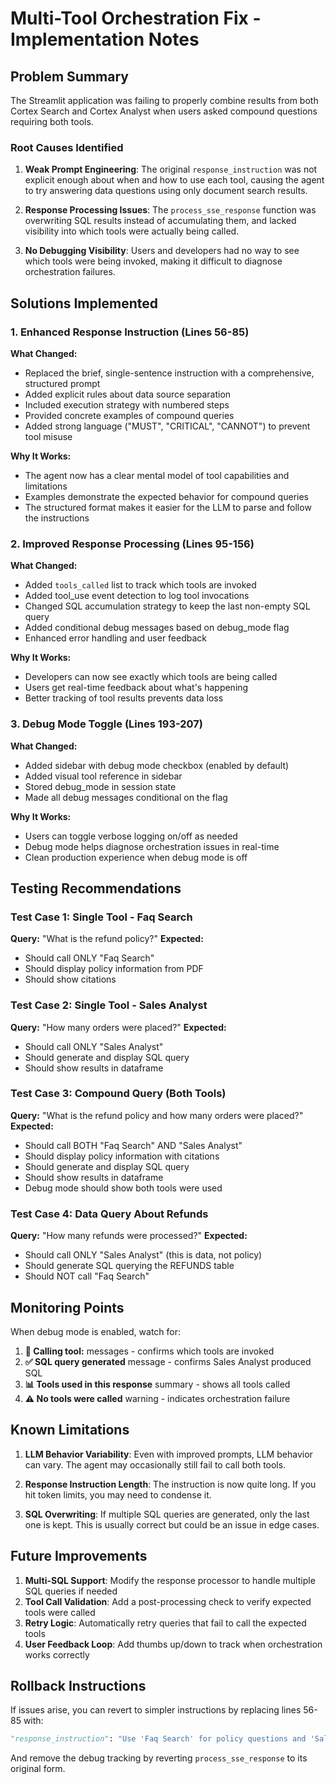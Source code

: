 # Multi-Tool Orchestration Fix - Implementation Notes

## Problem Summary
The Streamlit application was failing to properly combine results from both Cortex Search and Cortex Analyst when users asked compound questions requiring both tools.

### Root Causes Identified

1. **Weak Prompt Engineering**: The original `response_instruction` was not explicit enough about when and how to use each tool, causing the agent to try answering data questions using only document search results.

2. **Response Processing Issues**: The `process_sse_response` function was overwriting SQL results instead of accumulating them, and lacked visibility into which tools were actually being called.

3. **No Debugging Visibility**: Users and developers had no way to see which tools were being invoked, making it difficult to diagnose orchestration failures.

## Solutions Implemented

### 1. Enhanced Response Instruction (Lines 56-85)

**What Changed:**
- Replaced the brief, single-sentence instruction with a comprehensive, structured prompt
- Added explicit rules about data source separation
- Included execution strategy with numbered steps
- Provided concrete examples of compound queries
- Added strong language ("MUST", "CRITICAL", "CANNOT") to prevent tool misuse

**Why It Works:**
- The agent now has a clear mental model of tool capabilities and limitations
- Examples demonstrate the expected behavior for compound queries
- The structured format makes it easier for the LLM to parse and follow the instructions

### 2. Improved Response Processing (Lines 95-156)

**What Changed:**
- Added `tools_called` list to track which tools are invoked
- Added tool_use event detection to log tool invocations
- Changed SQL accumulation strategy to keep the last non-empty SQL query
- Added conditional debug messages based on debug_mode flag
- Enhanced error handling and user feedback

**Why It Works:**
- Developers can now see exactly which tools are being called
- Users get real-time feedback about what's happening
- Better tracking of tool results prevents data loss

### 3. Debug Mode Toggle (Lines 193-207)

**What Changed:**
- Added sidebar with debug mode checkbox (enabled by default)
- Added visual tool reference in sidebar
- Stored debug_mode in session state
- Made all debug messages conditional on the flag

**Why It Works:**
- Users can toggle verbose logging on/off as needed
- Debug mode helps diagnose orchestration issues in real-time
- Clean production experience when debug mode is off

## Testing Recommendations

### Test Case 1: Single Tool - Faq Search
**Query:** "What is the refund policy?"
**Expected:** 
- Should call ONLY "Faq Search"
- Should display policy information from PDF
- Should show citations

### Test Case 2: Single Tool - Sales Analyst
**Query:** "How many orders were placed?"
**Expected:**
- Should call ONLY "Sales Analyst"
- Should generate and display SQL query
- Should show results in dataframe

### Test Case 3: Compound Query (Both Tools)
**Query:** "What is the refund policy and how many orders were placed?"
**Expected:**
- Should call BOTH "Faq Search" AND "Sales Analyst"
- Should display policy information with citations
- Should generate and display SQL query
- Should show results in dataframe
- Debug mode should show both tools were used

### Test Case 4: Data Query About Refunds
**Query:** "How many refunds were processed?"
**Expected:**
- Should call ONLY "Sales Analyst" (this is data, not policy)
- Should generate SQL querying the REFUNDS table
- Should NOT call "Faq Search"

## Monitoring Points

When debug mode is enabled, watch for:

1. **🔧 Calling tool:** messages - confirms which tools are invoked
2. **✅ SQL query generated** message - confirms Sales Analyst produced SQL
3. **📊 Tools used in this response** summary - shows all tools called
4. **⚠️ No tools were called** warning - indicates orchestration failure

## Known Limitations

1. **LLM Behavior Variability**: Even with improved prompts, LLM behavior can vary. The agent may occasionally still fail to call both tools.

2. **Response Instruction Length**: The instruction is now quite long. If you hit token limits, you may need to condense it.

3. **SQL Overwriting**: If multiple SQL queries are generated, only the last one is kept. This is usually correct but could be an issue in edge cases.

## Future Improvements

1. **Multi-SQL Support**: Modify the response processor to handle multiple SQL queries if needed
2. **Tool Call Validation**: Add a post-processing check to verify expected tools were called
3. **Retry Logic**: Automatically retry queries that fail to call the expected tools
4. **User Feedback Loop**: Add thumbs up/down to track when orchestration works correctly

## Rollback Instructions

If issues arise, you can revert to simpler instructions by replacing lines 56-85 with:

```python
"response_instruction": "Use 'Faq Search' for policy questions and 'Sales Analyst' for data questions. For compound queries, call both tools and combine results."
```

And remove the debug tracking by reverting `process_sse_response` to its original form.
